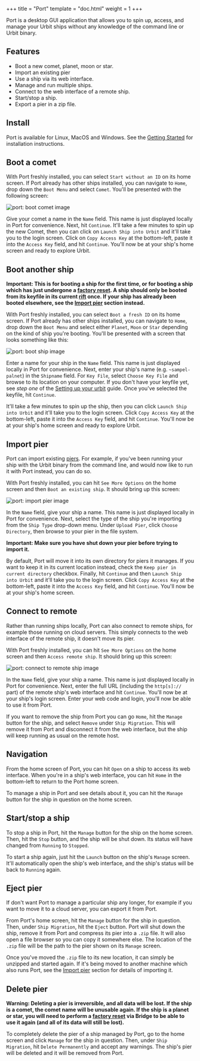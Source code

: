 +++
title = "Port"
template = "doc.html"
weight = 1
+++

Port is a desktop GUI application that allows you to spin up, access, and manage
your Urbit ships without any knowledge of the command line or Urbit binary.

## Features

- Boot a new comet, planet, moon or star.
- Import an existing pier
- Use a ship via its web interface.
- Manage and run multiple ships.
- Connect to the web interface of a remote ship.
- Start/stop a ship.
- Export a pier in a zip file.

## Install

Port is available for Linux, MacOS and Windows. See the [Getting
Started](https://urbit.org/getting-started/desktop) for installation instructions.

## Boot a comet

With Port freshly installed, you can select `Start without an ID` on its home
screen. If Port already has other ships installed, you can navigate to `Home`,
drop down the `Boot Menu` and select `Comet`. You'll be presented with the
following screen:

![port: boot comet image](https://media.urbit.org/docs/port/port-boot-comet.png)

Give your comet a name in the `Name` field. This name is just displayed locally
in Port for convenience. Next, hit `Continue`. It'll take a few minutes to spin
up the new Comet, then you can click on `Launch Ship into Urbit` and it'll take
you to the login screen. Click on `Copy Access Key` at the bottom-left, paste it
into the `Access Key` field, and hit `Continue`. You'll now be at your ship's
home screen and ready to explore Urbit.

## Boot another ship

**Important: This is for booting a ship for the first time, or for booting a
ship which has just undergone a [factory reset](/docs/glossary/resets). A ship should
only be booted from its keyfile in its current
[rift](/docs/azimuth/life-and-rift#rift) once. If your ship has already been
booted elsewhere, see the [Import pier](#import-pier) section instead.**

With Port freshly installed, you can select `Boot a fresh ID` on its home
screen. If Port already has other ships installed, you can navigate to `Home`,
drop down the `Boot Menu` and select either `Planet`, `Moon` or `Star` depending
on the kind of ship you're booting. You'll be presented with a screen that looks
something like this:

![port: boot ship image](https://media.urbit.org/docs/port/port-boot-ship.png)

Enter a name for your ship in the `Name` field. This name is just displayed
locally in Port for convenience. Next, enter your ship's name (e.g.
`~sampel-palnet`) in the `Shipname` field. For `Key File`, select `Choose Key File` and browse to its location on your computer. If you don't have your
keyfile yet, see _step one_ of the [Setting up your
urbit](https://urbit.org/getting-started/planet#keyfile) guide. Once you've selected the keyfile,
hit `Continue`.

It'll take a few minutes to spin up the ship, then you can click `Launch Ship into Urbit` and it'll take you to the login screen. Click `Copy Access Key` at
the bottom-left, paste it into the `Access Key` field, and hit `Continue`.
You'll now be at your ship's home screen and ready to explore Urbit.

## Import pier

Port can import existing [piers](https://developers.urbit.org/reference/glossary/pier). For example, if you've
been running your ship with the Urbit binary from the command line, and would
now like to run it with Port instead, you can do so.

With Port freshly installed, you can hit `See More Options` on the home screen
and then `Boot an existing ship`. It should bring up this screen:

![port: import pier image](https://media.urbit.org/docs/port/port-import-pier.png)

In the `Name` field, give your ship a name. This name is just displayed locally
in Port for convenience. Next, select the type of the ship you're importing from
the `Ship Type` drop-down menu. Under `Upload Pier`, click `Choose Directory`,
then browse to your pier in the file system.

**Important: Make sure you have shut down your pier before trying to import it.**

By default, Port will move it into its own directory for piers it manages. If
you want to keep it in its current location instead, check the `Keep pier in current directory` checkbox. Finally, hit `Continue` and then `Launch Ship into Urbit` and it'll take you to the login screen. Click `Copy Access Key` at the
bottom-left, paste it into the `Access Key` field, and hit `Continue`. You'll
now be at your ship's home screen.

## Connect to remote

Rather than running ships locally, Port can also connect to remote ships, for
example those running on cloud servers. This simply connects to the web
interface of the remote ship, it doesn't move its pier.

With Port freshly installed, you can hit `See More Options` on the home screen
and then `Access remote ship`. It should bring up this screen:

![port: connect to remote ship image](https://media.urbit.org/docs/port/port-remote-ship.png)

In the `Name` field, give your ship a name. This name is just displayed locally
in Port for convenience. Next, enter the full URL (including the `http[s]://`
part) of the remote ship's web interface and hit `Continue`. You'll now be at
your ship's login screen. Enter your web code and login, you'll now be able to
use it from Port.

If you want to remove the ship from Port you can go `Home`, hit the `Manage`
button for the ship, and select `Remove` under `Ship Migration`. This will
remove it from Port and disconnect it from the web interface, but the ship will
keep running as usual on the remote host.

## Navigation

From the home screen of Port, you can hit `Open` on a ship to access its web
interface. When you're in a ship's web interface, you can hit `Home` in the
bottom-left to return to the Port home screen.

To manage a ship in Port and see details about it, you can hit the `Manage`
button for the ship in question on the home screen.

## Start/stop a ship

To stop a ship in Port, hit the `Manage` button for the ship on the home screen.
Then, hit the `Stop` button, and the ship will be shut down. Its status will
have changed from `Running` to `Stopped`.

To start a ship again, just hit the `Launch` button on the ship's `Manage`
screen. It'll automatically open the ship's web interface, and the ship's status
will be back to `Running` again.

## Eject pier

If don't want Port to manage a particular ship any longer, for example if you
want to move it to a cloud server, you can export it from Port.

From Port's home screen, hit the `Manage` button for the ship in question. Then,
under `Ship Migration`, hit the `Eject` button. Port will shut down the ship,
remove it from Port and compress its pier into a `.zip` file. It will also open
a file browser so you can copy it somewhere else. The location of the `.zip`
file will be the path to the pier shown on its `Manage` screen.

Once you've moved the `.zip` file to its new location, it can simply be unzipped
and started again. If it's being moved to another machine which also runs Port,
see the [Import pier](#import-pier) section for details of importing it.

## Delete pier

**Warning: Deleting a pier is irreversible, and all data will be lost. If the
ship is a comet, the comet name will be unusable again. If the ship is a planet
or star, you will need to perform a [factory reset](/docs/glossary/reset) via Bridge
to be able to use it again (and all of its data will still be lost).**

To completely delete the pier of a ship managed by Port, go to the home screen
and click `Manage` for the ship in question. Then, under `Ship Migration`, hit
`Delete Permanently` and accept any warnings. The ship's pier will be deleted
and it will be removed from Port.

